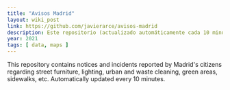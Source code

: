 ```yaml
---
title: "Avisos Madrid"
layout: wiki_post
link: https://github.com/javierarce/avisos-madrid
description: Este repositorio (actualizado automáticamente cada 10 minutos) contiene avisos e incidencias reportadas por los ciudadanos al [servicio de avisos de Madrid](https://avisos.madrid.es/) relativas al mobiliario urbano, alumbrado, limpieza urbana y de residuos, zonas verdes, arbolado, aceras y calzadas, vehículos mal aparcados…
year: 2021
tags: [ data, maps ]
---
```

This repository contains notices and incidents reported by Madrid's citizens regarding street furniture, lighting, urban and waste cleaning, green areas, sidewalks, etc. Automatically updated every 10 minutes.
